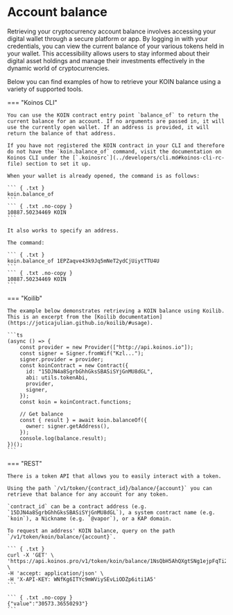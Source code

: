 # Account balance
Retrieving your cryptocurrency account balance involves accessing your digital wallet through a secure platform or app. By logging in with your credentials, you can view the current balance of your various tokens held in your wallet. This accessibility allows users to stay informed about their digital asset holdings and manage their investments effectively in the dynamic world of cryptocurrencies.

Below you can find examples of how to retrieve your KOIN balance using a variety of supported tools.

=== "Koinos CLI"

    You can use the KOIN contract entry point `balance_of` to return the current balance for an account. If no arguments are passed in, it will use the currently open wallet. If an address is provided, it will return the balance of that address.

    If you have not registered the KOIN contract in your CLI and therefore do not have the `koin.balance_of` command, visit the documentation on Koinos CLI under the [`.koinosrc`](../developers/cli.md#koinos-cli-rc-file) section to set it up.

    When your wallet is already opened, the command is as follows:

    ``` { .txt }
    koin.balance_of
    ```
    ``` { .txt .no-copy }
    10887.50234469 KOIN
    ```

    It also works to specify an address.

    The command:

    ``` { .txt }
    koin.balance_of 1EPZaqve43k9Jq5mNeT2ydCjUiytTTU4U
    ```
    ``` { .txt .no-copy }
    10887.50234469 KOIN
    ```

=== "Koilib"

    The example below demonstrates retrieving a KOIN balance using Koilib. This is an excerpt from the [Koilib documentation](https://joticajulian.github.io/koilib/#usage).

    ```ts
    (async () => {
        const provider = new Provider(["http://api.koinos.io"]);
        const signer = Signer.fromWif("Kzl...");
        signer.provider = provider;
        const koinContract = new Contract({
          id: "15DJN4a8SgrbGhhGksSBASiSYjGnMU8dGL",
          abi: utils.tokenAbi,
          provider,
          signer,
        });
        const koin = koinContract.functions;

        // Get balance
        const { result } = await koin.balanceOf({
          owner: signer.getAddress(),
        });
        console.log(balance.result);
    })();
    ```

=== "REST"

    There is a token API that allows you to easily interact with a token.

    Using the path `/v1/token/{contract_id}/balance/{account}` you can retrieve that balance for any account for any token.

    `contract_id` can be a contract address (e.g. `15DJN4a8SgrbGhhGksSBASiSYjGnMU8dGL`), a system contract name (e.g. `koin`), a Nickname (e.g. `@vapor`), or a KAP domain.

    To request an address' KOIN balance, query on the path `/v1/token/koin/balance/{account}`.

    ``` { .txt }
    curl -X 'GET' \
    'https://api.koinos.pro/v1/token/koin/balance/1NsQbH5AhQXgtSNg1ejpFqTi2hmCWz1eQS' \
    -H 'accept: application/json' \
    -H 'X-API-KEY: WNfKg6ITYc9mWViySEvLiODZp6iti1A5'
    ```

    ``` { .txt .no-copy }
    {"value":"30573.36550293"}
    ```